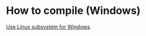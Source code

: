 # How to compile (Windows)
[Use Linux subsystem for Windows](https://docs.microsoft.com/en-us/windows/wsl/install-win10).
